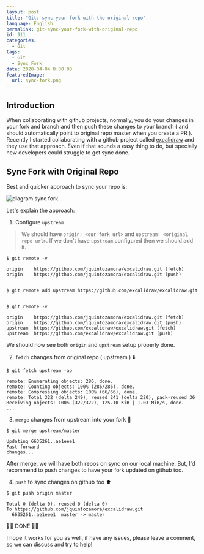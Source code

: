 ```yaml
---
layout: post
title: "Git: sync your fork with the original repo"
language: English
permalink: git-sync-your-fork-with-original-repo
id: 911
categories:
  - Git
tags:
  - Git
  - Sync Fork
date: 2020-04-04 8:00:00
featuredImage: 
  url: sync-fork.png
---
```


## Introduction

When collaborating with github projects, normally, you do your changes in your fork and branch and then push these changes to your branch ( and should automatically point to original repo master when you create a PR ). Recently I started collaborating with a github project called [excalidraw](https://github.com/excalidraw/excalidraw) and they use that approach. Even if that sounds a easy thing to do, but specially new developers could struggle to get sync done.

## Sync Fork with Original Repo

Best and quicker approach to sync your repo is:

![diagram sync fork](./sync-fork.png)

Let's explain the approach:

1. Configure `upstream`

  > We should have `origin: <our fork url>` and `upstream: <original repo url>`. If we don't have `upstream` configured then we should add it.

  ```console
  $ git remote -v

  origin	https://github.com/jquintozamora/excalidraw.git (fetch)
  origin	https://github.com/jquintozamora/excalidraw.git (push)


  $ git remote add upstream https://github.com/excalidraw/excalidraw.git


  $ git remote -v

  origin	https://github.com/jquintozamora/excalidraw.git (fetch)
  origin	https://github.com/jquintozamora/excalidraw.git (push)
  upstream	https://github.com/excalidraw/excalidraw.git (fetch)
  upstream	https://github.com/excalidraw/excalidraw.git (push)
  ```

  We should now see both `origin` and `upstream` setup properly done.

2. `fetch` changes from original repo ( upstream ) ⬇️
  ```console
  $ git fetch upstream -ap

  remote: Enumerating objects: 286, done.
  remote: Counting objects: 100% (286/286), done.
  remote: Compressing objects: 100% (66/66), done.
  remote: Total 322 (delta 249), reused 241 (delta 220), pack-reused 36
  Receiving objects: 100% (322/322), 125.10 KiB | 1.03 MiB/s, done.
  ...
  ```

3. `merge` changes from upstream into your fork 🔄
  ```console
  $ git merge upstream/master

  Updating 6635261..ae1eee1
  Fast-forward
  changes...
  ```

  After merge, we will have both repos on sync on our local machine. But, I'd recommend to push changes to have your fork updated on github too.

4. `push` to sync changes on github too ⬆️
  ```console
  $ git push origin master

  Total 0 (delta 0), reused 0 (delta 0)
  To https://github.com/jquintozamora/excalidraw.git
    6635261..ae1eee1  master -> master
  ```

🚀🚀 DONE 🚀🚀

I hope it works for you as well, if have any issues, please leave a comment, so we can discuss and try to help!

